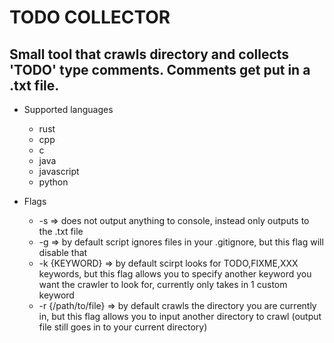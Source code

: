 # TODO COLLECTOR
## Small tool that crawls directory and collects 'TODO' type comments. Comments get put in a .txt file.

- Supported languages
    - rust
    - cpp
    - c
    - java
    - javascript
    - python

- Flags
    - -s => does not output anything to console, instead only outputs to the .txt file
    - -g => by default script ignores files in your .gitignore, but this flag will disable that
    - -k {KEYWORD} => by default scirpt looks for TODO,FIXME,XXX keywords, but this flag allows you to specify another keyword you want the crawler to look for, currently only takes in 1 custom keyword
    - -r {/path/to/file} => by default crawls the directory you are currently in, but this flag allows you to input another directory to crawl (output file still goes in to your current directory)


